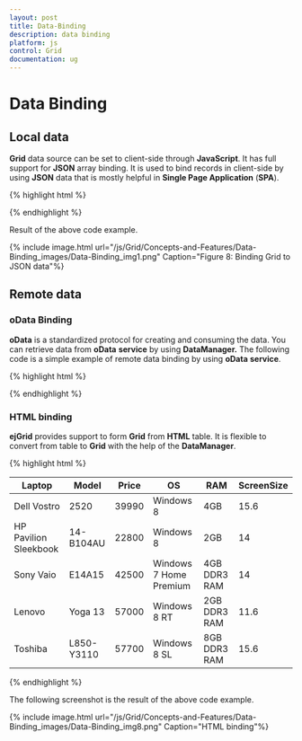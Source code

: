 ```yaml
---
layout: post
title: Data-Binding
description: data binding
platform: js
control: Grid
documentation: ug
---
```


# Data Binding

## Local data

**Grid** data source can be set to client-side through **JavaScript**. It has full support for **JSON** array binding. It is used to bind records in client-side by using **JSON** data that is mostly helpful in **Single Page Application** (**SPA**).

{% highlight html %}



<div id="Grid"></div>
<script type="text/javascript">
    $(function () {// Document is ready.
        // Data for grid.
        window.gridData = [
          { firstName: "John", lastName: "Beckett", email: "john@syncfusion.com" },
          { firstName: "Ben", lastName: "Beckett", email: "ben@syncfusion.com" },
          { firstName: "Andrew", lastName: "Beckett", email: "andrew@syncfusion.com" }
        ];
        $("#Grid").ejGrid({
            dataSource:window.gridData,
            columns: [
                     { field: "firstName",headerText:"First Name" },
                     { field: "lastName", headerText: "Last Name" },
                     { field: "email", headerText: "Email" }
            ]
        });
    });

</script>



{% endhighlight %}



Result of the above code example.

{% include image.html url="/js/Grid/Concepts-and-Features/Data-Binding_images/Data-Binding_img1.png" Caption="Figure 8: Binding Grid to JSON data"%}

## Remote data

### oData Binding	

**oData** is a standardized protocol for creating and consuming the data. You can retrieve data from **oData** **service** by using **DataManager.** The following code is a simple example of remote data binding by using **oData** **service**.

{% highlight html %}

<div id="Grid"></div>
    <script type="text/javascript">
        $(function () {// Document is ready.
            //oData Adaptor with DataManager
            var dataManager = ej.DataManager("http://mvc.syncfusion.com/Services/Northwnd.svc/Products");

            $("#Grid").ejGrid({
                dataSource: dataManager,
                columns: ["ProductID", "ProductName", "SupplierID", "UnitPrice"]
            });
        });
    </script>


{% endhighlight %}



The following output is the result of the above code example.

{% include image.html url="/js/Grid/Concepts-and-Features/Data-Binding_images/Data-Binding_img2.png" Caption="OData binding"%}

> _**Note**: For information about DataManager with Grid check DataAdaptors concept._

### Load at once

Through this **load at once** technique, you can load all remote data from the server to the **Grid** and process records in client-side. The following code example shows **load at once** with **Grid.** Loaf at once feature was enabled by setting **offline** property as true in ejDataManager

{% highlight html %}


<div id="Grid"></div>
    <script type="text/javascript">
        $(function () {// Document is ready.
            //oData Adaptor with DataManager
            var dataManager = ej.DataManager({
                url: "http://mvc.syncfusion.com/Services/Northwnd.svc/Products",
                offline: true
            });

            $("#Grid").ejGrid({
                dataSource: dataManager,
                allowPaging: true,
                columns: ["ProductID", "ProductName", "SupplierID", "UnitPrice"]
            });
        });

    </script>


{% endhighlight %}



The following output is the result of the above code example.

{% include image.html url="/js/Grid/Concepts-and-Features/Data-Binding_images/Data-Binding_img3.png" Caption="Load at once"%}

### Load on demand

**Load on demand** is a powerful technique used to reduce bandwidth size of consuming the data. In **ejGrid**, you have support to use **load on demand**. In the following example, **oData** **service** is used. At load time, it retrieves required data from service, only for the visible page and not for all the records. When you move to another page, it loads for current page. You do not have to configure **Grid** to enable **load on demand**, since **load on demand** is enabled by default in **Grid**. The following code example shows you how **load on demand** works with **Grid**.

{% highlight html %}



<div id="Grid"></div>
    <script type="text/javascript">
        $(function () {// Document is ready.
            //oData Adaptor with DataManager
            var dataManager = ej.DataManager("http://mvc.syncfusion.com/Services/Northwnd.svc/Products");

            $("#Grid").ejGrid({
                dataSource: dataManager,
                allowPaging: true,
                columns: ["ProductID", "ProductName", "SupplierID", "UnitPrice"]
            });
        });
    </script>


{% endhighlight %}



The following screenshot is the result of the above code example.

{% include image.html url="/js/Grid/Concepts-and-Features/Data-Binding_images/Data-Binding_img4.png" Caption="Load on demand	"%}

If you have developer tools, you can capture network transfer to check **Grid** consumed data. The following screenshot shows demanded data being loaded in **Grid**.

{% include image.html url="/js/Grid/Concepts-and-Features/Data-Binding_images/Data-Binding_img5.png" Caption="Demanded data"%}

### Cross domain

ejGrid can use cross domain data service with the help of DataManager. The given configuration is for configuring in client-side. You must configure the server as well, to retrieve data from server code. For server configuration, you can refer this link ([https://developer.mozilla.org/en-US/docs/Web/HTTP/Access_control_CORS](https://developer.mozilla.org/en-US/docs/Web/HTTP/Access_control_CORS)). The following code example shows you how to use or retrieve cross domain data from Grid.

{% highlight html %}

<div id="Grid"></div>
    <script type="text/javascript">
        $(function () {// Document is ready.
            //DataManger
            var dataManager = ej.DataManager({
                url: "http://mvc.syncfusion.com/UGService/api/Orders",
                crossDomain: true,
                offline: true
            });
            $("#Grid").ejGrid({
                allowPaging: true,
                dataSource: dataManager,
                columns: ["OrderID", "CustomerID", "EmployeeID", "ShipCity"]
            });
        });

    </script>


{% endhighlight %}



The following screenshot is the result of the above code example.

{% include image.html url="/js/Grid/Concepts-and-Features/Data-Binding_images/Data-Binding_img6.png" Caption="Cross domain"%}

### HTTP additional parameters

In this section, you can learn how to customize or add an extra parameter for **HTTP** request. You can add parameter to **oDataserviceURL** using the **Query** property in **Grid**. **DataManager** uses this **Query** internally in **Grid**.

{% highlight html %}



<div id="Grid"></div>
    <script type="text/javascript">
        $(function () {// Document is ready.
            //oData Adaptor with DataManager
            var dataManager = ej.DataManager({
                url: "http://mvc.syncfusion.com/Services/Northwnd.svc/Products"
            });

            $("#Grid").ejGrid({
                dataSource: dataManager,
                allowPaging: true,
                query: new ej.Query().addParams("$filter", "ProductID gt 50"), //extra parameter
                columns: ["ProductID", "ProductName", "SupplierID", "CategoryID"]
            });
        });

    </script>


{% endhighlight %}



The following screenshot is the result of the above code example.

{% include image.html url="/js/Grid/Concepts-and-Features/Data-Binding_images/Data-Binding_img7.png" Caption="HTTP parameter"%}

### Supported DataTypes

**ejGrid** supports various DataTypes in **JavaScript** such as string, number, datetime and Boolean. By default, **ejGrid** reads DataTypes from **Grid** data source. By using these data types, **Grid** uses it to edit, add, save, filter and other operations. You can also customize these DataTypes through the column property type**.**It can override default data type reading**.

{% highlight html %}

<div id="Grid"></div>
    <script type="text/javascript">
        $(function () {// Document is ready.
            $("#Grid").ejGrid({
                dataSource: window.gridData,
                columns: [
                         { field: "firstName", type: "string" },
                         { field: "lastName", type: "string" },
                         { field: "email" }
                ]
            });
        });
    </script>



{% endhighlight %}

### HTML binding

**ejGrid** provides support to form **Grid** from **HTML** table. It is flexible to convert from table to **Grid** with the help of the **DataManager**.

{% highlight html %}


 <div id="Grid"></div>
    <table id="Table1">
        <thead>
            <tr>
                <th>
                    Laptop
                </th>
                <th>
                    Model
                </th>
                <th>
                    Price
                </th>
                <th>
                    OS
                </th>
                <th>
                    RAM
                </th>
                <th>
                    ScreenSize
                </th>
            </tr>
        </thead>
        <tbody>
            <tr>
                <td>Dell Vostro</td>
                <td>2520</td>
                <td>39990</td>
                <td>Windows 8</td>
                <td>4GB</td>
                <td>15.6</td>
            </tr>
            <tr>
                <td>HP Pavilion Sleekbook</td>
                <td>14-B104AU</td>
                <td>22800</td>
                <td>Windows 8</td>
                <td>2GB</td>
                <td>14</td>
            </tr>
            <tr>
                <td>Sony Vaio</td>
                <td>E14A15</td>
                <td>42500</td>
                <td>Windows 7 Home Premium</td>
                <td>4GB DDR3 RAM</td>
                <td>14</td>
            </tr>
            <tr>
                <td>Lenovo</td>
                <td>Yoga 13</td>
                <td>57000</td>
                <td>Windows 8 RT</td>
                <td>2GB DDR3 RAM</td>
                <td>11.6</td>
            </tr>
            <tr>
                <td>Toshiba</td>
                <td>L850-Y3110</td>
                <td>57700</td>
                <td>Windows 8 SL</td>
                <td>8GB DDR3 RAM</td>
                <td>15.6</td>
            </tr>
        </tbody>
    </table>
    <script type="text/javascript">
        $(function () {// Document is ready.
            $("#Grid").ejGrid({
              dataSource: ej.DataManager($("#Table1")), // binds table to grid
                columns: [
                         { field: "Laptop", headerText: "Laptop Brands"},
                         { field: "Model", headerText: "Model" },
                         { field: "Price", headerText: "Price", width: 90, textAlign: ej.TextAlign.Right, format: " ${0:c}" },
                         { field: "OS", headerText: "Operating System" },
                         { field: "RAM", headerText: "RAM", width: 120, textAlign: ej.TextAlign.Right },
                         { field: "ScreenSize", headerText: "Screen Size", textAlign: ej.TextAlign.Right, width: 100, format: "{0:N1} inch" }
                ]
            });
        });
    </script>


{% endhighlight %}



The following screenshot is the result of the above code example.

{% include image.html url="/js/Grid/Concepts-and-Features/Data-Binding_images/Data-Binding_img8.png" Caption="HTML binding"%}

